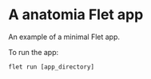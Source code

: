 # A anatomia Flet app

An example of a minimal Flet app.

To run the app:

```
flet run [app_directory]
```